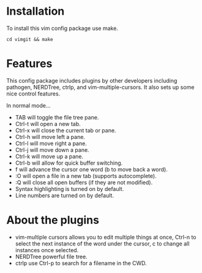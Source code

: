# Installation
To install this vim config package use make.

`cd vimgit && make`

# Features
This config package includes plugins by other developers including pathogen, NERDTree, ctrlp, and vim-multiple-cursors. It also sets up some nice control features.

In normal mode...
* TAB will toggle the file tree pane.
* Ctrl-t will open a new tab.
* Ctrl-x will close the current tab or pane.
* Ctrl-h will move left a pane.
* Ctrl-l will move right a pane.
* Ctrl-j will move down a pane.
* Ctrl-k will move up a pane.
* Ctrl-b will allow for quick buffer switching.
* f will advance the cursor one word (b to move back a word).
* :O <file> will open a file in a new tab (supports autocomplete).
* :Q will close all open buffers (if they are not modified).
* Syntax highlighting is turned on by default.
* Line numbers are turned on by default.

# About the plugins
* vim-multiple cursors allows you to edit multiple things at once, Ctrl-n to select the next instance of the word under the cursor, c to change all instances once selected.
* NERDTree powerful file tree.
* ctrlp use Ctrl-p to search for a filename in the CWD.
